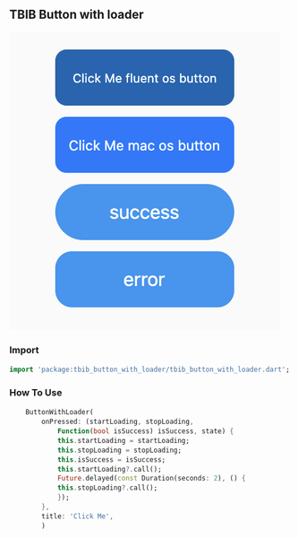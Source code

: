 ##  TBIB Button with loader

<img src="https://github.com/the-best-is-best/tbib_button_with_loader/blob/master/assets/github/Screenshot.png" />


### Import

```dart
import 'package:tbib_button_with_loader/tbib_button_with_loader.dart';
```

### How To Use

```dart
    ButtonWithLoader(
        onPressed: (startLoading, stopLoading,
            Function(bool isSuccess) isSuccess, state) {
            this.startLoading = startLoading;
            this.stopLoading = stopLoading;
            this.isSuccess = isSuccess;
            this.startLoading?.call();
            Future.delayed(const Duration(seconds: 2), () {
            this.stopLoading?.call();
            });
        },
        title: 'Click Me',
        )
```

